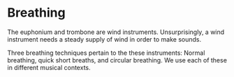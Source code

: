 # Breathing

The euphonium and trombone are wind instruments. Unsurprisingly, a wind instrument needs a steady supply of wind in order to make sounds. 

Three breathing techniques pertain to the these instruments: Normal breathing, quick short breaths, and circular breathing. We use each of these in different musical contexts. 

